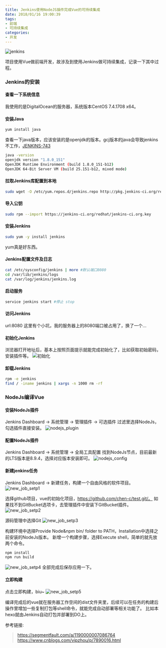 ```yaml
---
title: Jenkins使用NodeJS插件完成Vue的可持续集成
date: 2018/01/16 19:00:39
tags: 
- 前端
- 可持续集成
categories: 
- 开发
---
```

![jenkins](https://v.moring.pw/mchen/img/2018/jenkins/jenkins_top.jpg)

项目使用Vue做前端开发，故涉及到使用Jenkins做可持续集成，记录一下其中过程。

<!-- more -->
### Jenkins的安装

#### 查看一下系统信息
我使用的是DigitalOcean的服务器，系统版本CentOS 7.4.1708 x64。

#### 安装Java
``` bash
yum install java
```
查看一下java版本，应该安装的是openjdk的版本。gcj版本的java会导致jenkins不工作，[JENKINS-743](https://issues.jenkins-ci.org/browse/JENKINS-743)
``` bash
java -version
openjdk version "1.8.0_151"
OpenJDK Runtime Environment (build 1.8.0_151-b12)
OpenJDK 64-Bit Server VM (build 25.151-b12, mixed mode)
```

#### 拉取Jenkins库配置到本地
``` bash
sudo wget -O /etc/yum.repos.d/jenkins.repo http://pkg.jenkins-ci.org/redhat/jenkins.repo
```

#### 导入公钥
``` bash
sudo rpm --import https://jenkins-ci.org/redhat/jenkins-ci.org.key
```

#### 安装Jenkins
``` bash
sudo yum -y install jenkins
```
yum真是好东西。

#### Jenkins配置文件及日志
``` bash
cat /etc/sysconfig/jenkins | more #默认端口8080
cd /var/lib/jenkins/logs
cat /var/log/jenkins/jenkins.log
```

#### 启动服务
``` bash
service jenkins start #停止 stop
```

#### 访问Jenkins
url:8080
这里有个小坑，我的服务器上的8080端口被占用了，换了一个...

#### 初始化Jenkins
浏览器打开地址后，基本上按照页面提示就能完成初始化了，比如获取初始密码，安装插件等。
![初始化](https://v.moring.pw/mchen/img/2018/jenkins/20180116212350.jpg)

#### 卸载Jenkins
``` bash
rpm -e jenkins
find / -iname jenkins | xargs -n 1000 rm -rf
```

### NodeJs编译Vue

#### 安装NodeJs插件
Jenkins Dashboard -> 系统管理 -> 管理插件 -> 可选插件
过滤里选择NodeJs，勾选插件直接安装。
![nodejs_plugin](https://v.moring.pw/mchen/img/2018/jenkins/jenkins_nodejs_plugin.jpg)

#### 配置NodeJs插件
Jenkins Dashboard -> 系统管理 -> 全局工具配置
找到NodeJs节点，目前最新的LTS版本是8.9.4，选择对应版本安装即可。
![nodejs_config](https://v.moring.pw/mchen/img/2018/jenkins/jenkins_nodejs_config.png)

#### 新建jenkins任务
Jenkins Dashboard -> 新建任务，构建一个自由风格的软件项目。
![new_job_setp1](https://v.moring.pw/mchen/img/2018/jenkins/jenkins_new_job_step1.png)

选择github项目，vue的初始化项目，https://github.com/chen-c/test.git/。
如果找不到GitBucket选项卡，去管理插件中安装下GitBucket插件。
![new_job_setp2](https://v.moring.pw/mchen/img/2018/jenkins/jenkins_new_job_step2.png)

源码管理中选择Git
![new_job_setp3](https://v.moring.pw/mchen/img/2018/jenkins/jenkins_new_job_step3.png)

构建环境中选择Provide Node&npm bin/ folder to PATH，Installation中选择之前安装的NodeJs版本。
新增一个构建步骤，选择Execute shell，简单的就先放两个命令。
``` bash
npm install
npm run build
```
![new_job_setp4](https://v.moring.pw/mchen/img/2018/jenkins/jenkins_new_job_step4.png)
全部完成后保存应用一下。

#### 立即构建
点击立即构建，biu~
![new_job_setp5](https://v.moring.pw/mchen/img/2018/jenkins/jenkins_new_job_step5.png)

编译完成后的vue就在服务器工作空间的dist文件夹里，后续可以在任务的构建后操作里增加一些复制打包等shell命令，就能完成自动部署等相关功能了。
比如本hexo就由Jenkins自动打包并部署到DO上。

参考链接:
> https://segmentfault.com/a/1190000007086764
> https://www.cnblogs.com/vipzhou/p/7890016.html
